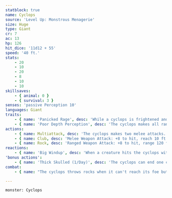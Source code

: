 ```yaml
---
statblock: true
name: Cyclops
source: 'Level Up: Monstrous Menagerie'
size: Huge
type: Giant
cr: 7
ac: 13
hp: 126
hit_dice: '11d12 + 55'
speed: '40 ft.'
stats:
    - 20
    - 10
    - 20
    - 8
    - 10
    - 10
skillsaves:
    - { animal: 0 }
    - { survival: 3 }
senses: 'passive Perception 10'
languages: Giant
traits:
    - { name: 'Panicked Rage', desc: 'While a cyclops is frightened and the source of its fear is in sight, it makes attack rolls with advantage instead of disadvantage.' }
    - { name: 'Poor Depth Perception', desc: 'The cyclops makes all ranged attacks with disadvantage.' }
actions:
    - { name: Multiattack, desc: 'The cyclops makes two melee attacks.' }
    - { name: Club, desc: 'Melee Weapon Attack: +8 to hit, reach 10 ft., one target. Hit: 18 (3d8 + 5) bludgeoning damage.' }
    - { name: Rock, desc: 'Ranged Weapon Attack: +8 to hit, range 120 ft. (see Poor Depth Perception), one target. Hit: 32 (5d10 + 5) bludgeoning damage.' }
reactions:
    - { name: 'Big Windup', desc: 'When a creature hits the cyclops with a melee attack, the cyclops readies a powerful strike against its attacker. The cyclops has advantage on the next club attack it makes against the attacker before the end of its next turn.' }
'bonus actions':
    - { name: 'Thick Skulled (1/Day)', desc: 'The cyclops can end one condition on itself that was imposed through a failed Wisdom saving throw.' }
combat:
    - { name: "The cyclops throws rocks when it can't reach its foe but it prefers melee", desc: 'It uses its club attack on whichever creature it has targeted with Big Windup. It may retreat or surrender if reduced to 30 hit points or fewer, unless it is too enraged to notice its wounds.' }

---
```

```statblock
monster: Cyclops
```
